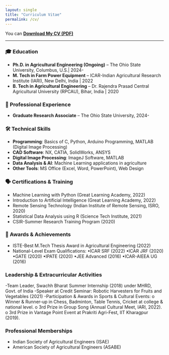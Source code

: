 ```yaml
---
layout: single
title: "Curriculum Vitae"
permalink: /cv/
---
```


You can [**Download My CV (PDF)**](/assets/your-cv.pdf)

---

### 🎓 Education
- **Ph.D. in Agricultural Engineering (Ongoing)** – The Ohio State University, Columbus, U.S.| 2024-  
- **M. Tech in Farm Power Equipment** – ICAR-Indian Agricultural Research Institute (IARI), New Delhi, India | 2022 
- **B. Tech in Agricultural Engineering** – Dr. Rajendra Prasad Central Agricultural University (RPCAU), Bihar, India | 2020

### 💼 Professional Experience
- **Graduate Research Associate** – The Ohio State University, 2024-

### 🛠 Technical Skills
- **Programming**: Basics of C, Python, Arduino Programming, MATLAB (Digital Image Processing)
- **CAD Software**: NX, CATIA, SolidWorks, ANSYS
- **Digital Image Processing**: ImageJ Software, MATLAB
- **Data Analysis & AI**: Machine Learning applications in agriculture
- **Other Tools**: MS Office (Excel, Word, PowerPoint), Web Design

### 🗣 Certifications & Training
- Machine Learning with Python (Great Learning Academy, 2022)
- Introduction to Artificial Intelligence (Great Learning Academy, 2022)
- Remote Sensing Technology (Indian Institute of Remote Sensing, ISRO, 2020)
- Statistical Data Analysis using R (Science Tech Institute, 2021)
- CSIR-Summer Research Training Program (2020)

### 📜 Awards & Achievements
- ISTE-Best M.Tech Thesis Award in Agricultural Engineering (2022)
- National-Level Exam Qualifications:
  •ICAR SRF (2022)
  •ICAR JRF (2020)
  •GATE (2020)
  •IPATE (2020)
  •JEE Advanced (2016)
  •ICAR-AIEEA UG (2016)
### Leadership & Extracurricular Activities
-Team Leader, Swachh Bharat Summer Internship (2018) under MHRD, Govt. of India
-Speaker at Credit Seminar: Robotic Harvesters for Fruits and Vegetables (2021)
-Participation & Awards in Sports & Cultural Events:
  o Winner & Runner-up in Chess, Badminton, Table Tennis, Cricket at college & national level.
  o 3rd Prize in Group Song (Annual Cultural Meet, IARI, 2022).
  o 3rd Prize in Vantage Point Event at Prakriti Agri-Fest, IIT Kharagpur (2019).

### Professional Memberships
- Indian Society of Agricultural Engineers (ISAE)
- American Society of Agricultural Engineers (ASABE)

